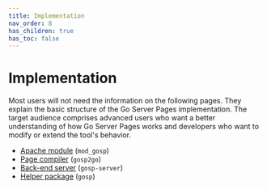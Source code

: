```yaml
---
title: Implementation
nav_order: 8
has_children: true
has_toc: false
---
```


Implementation
==============

Most users will not need the information on the following pages.  They explain the basic structure of the Go Server Pages implementation.  The target audience comprises advanced users who want a better understanding of how Go Server Pages works and developers who want to modify or extend the tool's behavior.

* [Apache module](implementation/apache_module.md) (`mod_gosp`)
* [Page compiler](implementation/page_compiler.md) (`gosp2go`)
* [Back-end server](implementation/back_end_server.md) (`gosp-server`)
* [Helper package](implementation/helper_package.md) (`gosp`)
